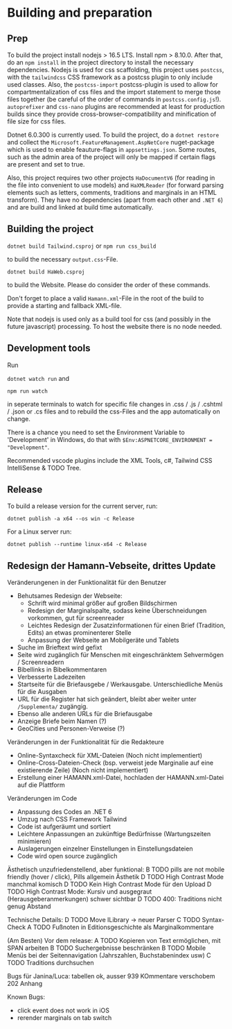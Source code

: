 # Building and preparation

## Prep
To build the project install nodejs > 16.5 LTS. Install npm > 8.10.0. After that, do an `npm install` in the project directory to install the necessary dependencies. Nodejs is used for css scaffolding, this project uses `postcss`, with the `tailwindcss` CSS framework as a postcss plugin to only include used classes. Also, the `postcss-import` postcss-plugin is used to allow for compartmentalization of css files and the import statement to merge those files together (be careful of the order of commands in `postcss.config.js`!). `autoprefixer` and `css-nano` plugins are recommended at least for production builds since they provide cross-browser-compatibility and minification of file size for css files.

Dotnet 6.0.300 is currently used. To build the project, do a `dotnet restore` and collect the `Microsoft.FeatureManagement.AspNetCore` nuget-package which is used to enable feauture-flags in `appsettings.json`. Some routes, such as the admin area of the project will only be mapped if certain flags are present and set to true. 

Also, this project requires two other projects `HaDocumentV6` (for reading in the file into convenient to use models) and `HaXMLReader` (for forward parsing elements such as letters, comments, traditions and marginals in an HTML transform). They have no dependencies (apart from each other and `.NET 6`) and are  build and linked at build time automatically.

## Building the project 

`dotnet build Tailwind.csproj` or `npm run css_build`

to build the necessary `output.css`-File.

`dotnet build HaWeb.csproj`

to build the Website. Please do consider the order of these commands.

Don't forget to place a valid `Hamann.xml`-File in the root of the build to provide a starting and fallback XML-file.

Note that nodejs is used only as a build tool for css (and possibly in the future javascript) processing. To host the website there is no node needed.

## Development tools

Run

`dotnet watch run` and

`npm run watch`

in seperate terminals to watch for specific file changes in .css / .js / .cshtml / .json or .cs files and to rebuild the css-Files and the app automatically on change.

There is a chance you need to set the Environment Variable to 'Development' in Windows, do that with `$Env:ASPNETCORE_ENVIRONMENT = "Development"`.

Recommended vscode plugins include the XML Tools, c#, Tailwind CSS IntelliSense & TODO Tree.

## Release

To build a release version for the current server, run:

`dotnet publish -a x64 --os win -c Release`

For a Linux server run:

`dotnet publish --runtime linux-x64 -c Release`

## Redesign der Hamann-Vebseite, drittes Update
Veränderungenen in der Funktionalität für den Benutzer
- Behutsames Redesign der Webseite:
    - Schrift wird minimal größer auf großen Bildschirmen
    - Redesign der Marginalspalte, sodass keine Überschneidungen vorkommen, gut für screenreader
    - Leichtes Redesign der Zusatzinformationen für einen Brief (Tradition, Edits) an etwas prominenterer Stelle
    - Anpassung der Webseite an Mobilgeräte und Tablets
- Suche im Brieftext wird gefixt
- Seite wird zugänglich für Menschen mit eingeschränktem Sehvermögen / Screenreadern
- Bibellinks in Bibelkommentaren
- Verbesserte Ladezeiten
- Startseite für die Briefausgebe / Werkausgabe. Unterschiedliche Menüs für die Ausgaben
- URL für die Register hat sich geändert, bleibt aber weiter unter `/Supplementa/` zugängig.
- Ebenso alle anderen URLs für die Briefausgabe
- Anzeige Briefe beim Namen (?)
- GeoCities und Personen-Verweise (?)

Veränderungen in der Funktionalität für die Redakteure
- Online-Syntaxcheck für XML-Dateien (Noch nicht implementiert)
- Online-Cross-Dateien-Check (bsp. verweist jede Marginalie auf eine existierende Zeile) (Noch nicht implementiert)
- Erstellung einer HAMANN.xml-Datei, hochladen der HAMANN.xml-Datei auf die Plattform

Veränderungen im Code
- Anpassung des Codes an .NET 6
- Umzug nach CSS Framework Tailwind 
- Code ist aufgeräumt und sortiert
- Leichtere Anpassungen an zukünftige Bedürfnisse (Wartungszeiten minimieren)
- Auslagerungen einzelner Einstellungen in Einstellungsdateien
- Code wird open source zugänglich

Ästhetisch unzufriedenstellend, aber funktional:
B TODO pills are not mobile friendly (hover / click), Pills allgemein Ästhetik
D TODO High Contrast Mode manchmal komisch
D TODO Kein High Contrast Mode für den Upload
D TODO High Contrast Mode: Kursiv und ausgegraut (Herausgeberanmerkungen) schwer sichtbar
D TODO 400: Traditions nicht genug Abstand

Technische Details:
D TODO Move ILibrary -> neuer Parser
C TODO Syntax-Check
A TODO Fußnoten in Editionsgeschichte als Marginalkommentare

(Am Besten) Vor dem release:
A TODO Kopieren von Text ermöglichen, mit SPAN arbeiten
B TODO Suchergebnisse beschränken
B TODO Mobile Menüs bei der Seitennavigation (Jahrszahlen, Buchstabenindex usw)
C TODO Traditions durchsuchen

Bugs für Janina/Luca:
tabellen ok, ausser 939
KOmmentare verschobem 202 Anhang

Known Bugs:
- click event does not work in iOS
- rerender marginals on tab switch